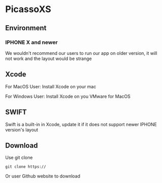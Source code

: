 # PicassoXS

## Environment
### IPHONE X and newer
We wouldn't recommend our users to run our app on older version, it will not work and the layout would be strange

## Xcode
For MacOS User: Install Xcode on your mac

For Windows User: Install Xcode on you VMware for MacOS

## SWIFT
Swift is a built-in in Xcode, update it if it does not support newer IPHONE version's layout

## Download
Use git clone 

```shell
git clone https://
```

Or user Github website to download



